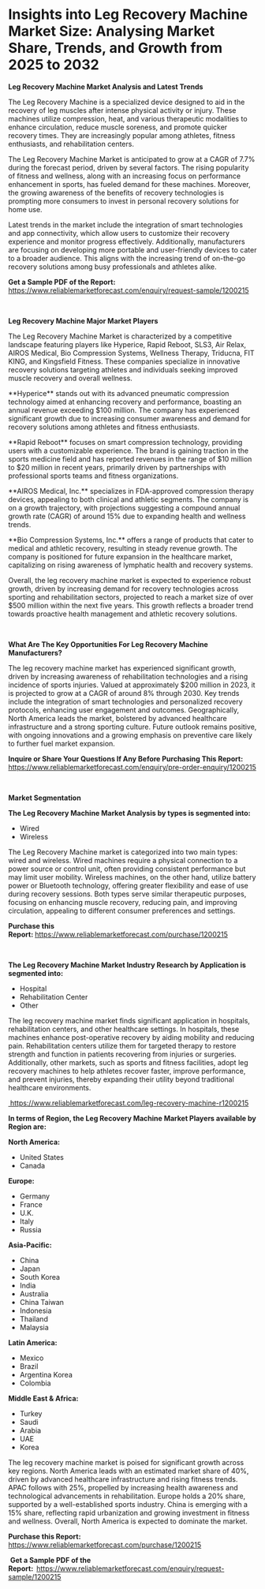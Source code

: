<p><h1>Insights into Leg Recovery Machine Market Size: Analysing Market Share, Trends, and Growth from 2025 to 2032</h1></p><p><strong>Leg Recovery Machine Market Analysis and Latest Trends</strong></p>
<p><p>The Leg Recovery Machine is a specialized device designed to aid in the recovery of leg muscles after intense physical activity or injury. These machines utilize compression, heat, and various therapeutic modalities to enhance circulation, reduce muscle soreness, and promote quicker recovery times. They are increasingly popular among athletes, fitness enthusiasts, and rehabilitation centers.</p><p>The Leg Recovery Machine Market is anticipated to grow at a CAGR of 7.7% during the forecast period, driven by several factors. The rising popularity of fitness and wellness, along with an increasing focus on performance enhancement in sports, has fueled demand for these machines. Moreover, the growing awareness of the benefits of recovery technologies is prompting more consumers to invest in personal recovery solutions for home use. </p><p>Latest trends in the market include the integration of smart technologies and app connectivity, which allow users to customize their recovery experience and monitor progress effectively. Additionally, manufacturers are focusing on developing more portable and user-friendly devices to cater to a broader audience. This aligns with the increasing trend of on-the-go recovery solutions among busy professionals and athletes alike.</p></p>
<p><strong>Get a Sample PDF of the Report:&nbsp;</strong> <a href="https://www.reliablemarketforecast.com/enquiry/request-sample/1200215?utm_campaign=3203&utm_medium=2&utm_source=Github&utm_content=ia&utm_term=13042025&utm_id=leg-recovery-machine">https://www.reliablemarketforecast.com/enquiry/request-sample/1200215</a></p>
<p>&nbsp;</p>
<p><strong>Leg Recovery Machine Major Market Players</strong></p>
<p><p>The Leg Recovery Machine Market is characterized by a competitive landscape featuring players like Hyperice, Rapid Reboot, SLS3, Air Relax, AIROS Medical, Bio Compression Systems, Wellness Therapy, Triducna, FIT KING, and Kingsfield Fitness. These companies specialize in innovative recovery solutions targeting athletes and individuals seeking improved muscle recovery and overall wellness.</p><p>**Hyperice** stands out with its advanced pneumatic compression technology aimed at enhancing recovery and performance, boasting an annual revenue exceeding $100 million. The company has experienced significant growth due to increasing consumer awareness and demand for recovery solutions among athletes and fitness enthusiasts.</p><p>**Rapid Reboot** focuses on smart compression technology, providing users with a customizable experience. The brand is gaining traction in the sports medicine field and has reported revenues in the range of $10 million to $20 million in recent years, primarily driven by partnerships with professional sports teams and fitness organizations.</p><p>**AIROS Medical, Inc.** specializes in FDA-approved compression therapy devices, appealing to both clinical and athletic segments. The company is on a growth trajectory, with projections suggesting a compound annual growth rate (CAGR) of around 15% due to expanding health and wellness trends.</p><p>**Bio Compression Systems, Inc.** offers a range of products that cater to medical and athletic recovery, resulting in steady revenue growth. The company is positioned for future expansion in the healthcare market, capitalizing on rising awareness of lymphatic health and recovery systems.</p><p>Overall, the leg recovery machine market is expected to experience robust growth, driven by increasing demand for recovery technologies across sporting and rehabilitation sectors, projected to reach a market size of over $500 million within the next five years. This growth reflects a broader trend towards proactive health management and athletic recovery solutions.</p></p>
<p>&nbsp;</p>
<p><strong>What Are The Key Opportunities For Leg Recovery Machine Manufacturers?</strong></p>
<p><p>The leg recovery machine market has experienced significant growth, driven by increasing awareness of rehabilitation technologies and a rising incidence of sports injuries. Valued at approximately $200 million in 2023, it is projected to grow at a CAGR of around 8% through 2030. Key trends include the integration of smart technologies and personalized recovery protocols, enhancing user engagement and outcomes. Geographically, North America leads the market, bolstered by advanced healthcare infrastructure and a strong sporting culture. Future outlook remains positive, with ongoing innovations and a growing emphasis on preventive care likely to further fuel market expansion.</p></p>
<p><strong>Inquire or Share Your Questions If Any Before Purchasing This Report:</strong> <a href="https://www.reliablemarketforecast.com/enquiry/pre-order-enquiry/1200215?utm_campaign=3203&utm_medium=2&utm_source=Github&utm_content=ia&utm_term=13042025&utm_id=leg-recovery-machine">https://www.reliablemarketforecast.com/enquiry/pre-order-enquiry/1200215</a></p>
<p>&nbsp;</p>
<p><strong>Market Segmentation</strong></p>
<p><strong>The Leg Recovery Machine Market Analysis by types is segmented into:</strong></p>
<p><ul><li>Wired</li><li>Wireless</li></ul></p>
<p><p>The Leg Recovery Machine market is categorized into two main types: wired and wireless. Wired machines require a physical connection to a power source or control unit, often providing consistent performance but may limit user mobility. Wireless machines, on the other hand, utilize battery power or Bluetooth technology, offering greater flexibility and ease of use during recovery sessions. Both types serve similar therapeutic purposes, focusing on enhancing muscle recovery, reducing pain, and improving circulation, appealing to different consumer preferences and settings.</p></p>
<p><strong>Purchase this Report:&nbsp;</strong><a href="https://www.reliablemarketforecast.com/purchase/1200215?utm_campaign=3203&utm_medium=2&utm_source=Github&utm_content=ia&utm_term=13042025&utm_id=leg-recovery-machine">https://www.reliablemarketforecast.com/purchase/1200215</a></p>
<p>&nbsp;</p>
<p><strong>The Leg Recovery Machine Market Industry Research by Application is segmented into:</strong></p>
<p><ul><li>Hospital</li><li>Rehabilitation Center</li><li>Other</li></ul></p>
<p><p>The leg recovery machine market finds significant application in hospitals, rehabilitation centers, and other healthcare settings. In hospitals, these machines enhance post-operative recovery by aiding mobility and reducing pain. Rehabilitation centers utilize them for targeted therapy to restore strength and function in patients recovering from injuries or surgeries. Additionally, other markets, such as sports and fitness facilities, adopt leg recovery machines to help athletes recover faster, improve performance, and prevent injuries, thereby expanding their utility beyond traditional healthcare environments.</p></p>
<p><a href="https://www.reliablemarketforecast.com/leg-recovery-machine-r1200215?utm_campaign=3203&utm_medium=2&utm_source=Github&utm_content=ia&utm_term=13042025&utm_id=leg-recovery-machine">&nbsp;https://www.reliablemarketforecast.com/leg-recovery-machine-r1200215</a></p>
<p><strong>In terms of Region, the Leg Recovery Machine Market Players available by Region are:</strong></p>
<p>
    <p> <strong> North America: </strong>
        <ul>
            <li>United States</li>
            <li>Canada</li>
        </ul>
        </p> 
    <p> <strong> Europe: </strong>
        <ul>
            <li>Germany</li>
            <li>France</li>
            <li>U.K.</li>
            <li>Italy</li>
            <li>Russia</li>
        </ul>
        </p> 
    <p> <strong> Asia-Pacific: </strong>
        <ul>
            <li>China</li>
            <li>Japan</li>
            <li>South Korea</li>
            <li>India</li>
            <li>Australia</li>
            <li>China Taiwan</li>
            <li>Indonesia</li>
            <li>Thailand</li>
            <li>Malaysia</li>
        </ul>
        </p> 
    <p> <strong> Latin America: </strong>
        <ul>
            <li>Mexico</li>
            <li>Brazil</li>
            <li>Argentina Korea</li>
            <li>Colombia</li>
        </ul>
        </p> 
    <p> <strong> Middle East & Africa: </strong>
        <ul>
            <li>Turkey</li>
            <li>Saudi</li>
            <li>Arabia</li>
            <li>UAE</li>
            <li>Korea</li>
        </ul>
    </p>
    </p>
<p><p>The leg recovery machine market is poised for significant growth across key regions. North America leads with an estimated market share of 40%, driven by advanced healthcare infrastructure and rising fitness trends. APAC follows with 25%, propelled by increasing health awareness and technological advancements in rehabilitation. Europe holds a 20% share, supported by a well-established sports industry. China is emerging with a 15% share, reflecting rapid urbanization and growing investment in fitness and wellness. Overall, North America is expected to dominate the market.</p></p>
<p><strong>Purchase this Report: </strong><a href="https://www.reliablemarketforecast.com/purchase/1200215?utm_campaign=3203&utm_medium=2&utm_source=Github&utm_content=ia&utm_term=13042025&utm_id=leg-recovery-machine">https://www.reliablemarketforecast.com/purchase/1200215</a></p>
<p>&nbsp;<strong>Get a Sample PDF of the Report:&nbsp;&nbsp;</strong><a href="https://www.reliablemarketforecast.com/enquiry/request-sample/1200215?utm_campaign=3203&utm_medium=2&utm_source=Github&utm_content=ia&utm_term=13042025&utm_id=leg-recovery-machine">https://www.reliablemarketforecast.com/enquiry/request-sample/1200215</a></p>
<p><strong></strong></p>
<p><p></p><p></p><p></p></p>